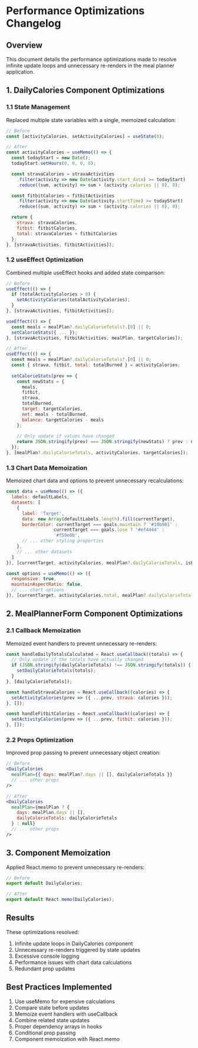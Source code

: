 # Performance Optimizations Changelog

## Overview
This document details the performance optimizations made to resolve infinite update loops and unnecessary re-renders in the meal planner application.

## 1. DailyCalories Component Optimizations

### 1.1 State Management
Replaced multiple state variables with a single, memoized calculation:

```jsx
// Before
const [activityCalories, setActivityCalories] = useState(0);

// After
const activityCalories = useMemo(() => {
  const todayStart = new Date();
  todayStart.setHours(0, 0, 0, 0);

  const stravaCalories = stravaActivities
    .filter(activity => new Date(activity.start_date) >= todayStart)
    .reduce((sum, activity) => sum + (activity.calories || 0), 0);

  const fitbitCalories = fitbitActivities
    .filter(activity => new Date(activity.startTime) >= todayStart)
    .reduce((sum, activity) => sum + (activity.calories || 0), 0);

  return {
    strava: stravaCalories,
    fitbit: fitbitCalories,
    total: stravaCalories + fitbitCalories
  };
}, [stravaActivities, fitbitActivities]);
```

### 1.2 useEffect Optimization
Combined multiple useEffect hooks and added state comparison:

```jsx
// Before
useEffect(() => {
  if (totalActivityCalories > 0) {
    setActivityCalories(totalActivityCalories);
  }
}, [stravaActivities, fitbitActivities]);

useEffect(() => {
  const meals = mealPlan?.dailyCalorieTotals?.[0] || 0;
  setCalorieStats({ ... });
}, [stravaActivities, fitbitActivities, mealPlan, targetCalories]);

// After
useEffect(() => {
  const meals = mealPlan?.dailyCalorieTotals?.[0] || 0;
  const { strava, fitbit, total: totalBurned } = activityCalories;
  
  setCalorieStats(prev => {
    const newStats = {
      meals,
      fitbit,
      strava,
      totalBurned,
      target: targetCalories,
      net: meals - totalBurned,
      balance: targetCalories - meals
    };
    
    // Only update if values have changed
    return JSON.stringify(prev) === JSON.stringify(newStats) ? prev : newStats;
  });
}, [mealPlan?.dailyCalorieTotals, activityCalories, targetCalories]);
```

### 1.3 Chart Data Memoization
Memoized chart data and options to prevent unnecessary recalculations:

```jsx
const data = useMemo(() => ({
  labels: defaultLabels,
  datasets: [
    {
      label: 'Target',
      data: new Array(defaultLabels.length).fill(currentTarget),
      borderColor: currentTarget === goals.maintain ? '#10b981' : 
                  currentTarget === goals.lose ? '#ef4444' : 
                  '#f59e0b',
      // ... other styling properties
    },
    // ... other datasets
  ]
}), [currentTarget, activityCalories, mealPlan?.dailyCalorieTotals, isFormMode]);

const options = useMemo(() => ({
  responsive: true,
  maintainAspectRatio: false,
  // ... chart options
}), [currentTarget, activityCalories.total, mealPlan?.dailyCalorieTotals]);
```

## 2. MealPlannerForm Component Optimizations

### 2.1 Callback Memoization
Memoized event handlers to prevent unnecessary re-renders:

```jsx
const handleDailyTotalsCalculated = React.useCallback((totals) => {
  // Only update if the totals have actually changed
  if (JSON.stringify(dailyCalorieTotals) !== JSON.stringify(totals)) {
    setDailyCalorieTotals(totals);
  }
}, [dailyCalorieTotals]);

const handleStravaCalories = React.useCallback((calories) => {
  setActivityCalories(prev => ({ ...prev, strava: calories }));
}, []);

const handleFitbitCalories = React.useCallback((calories) => {
  setActivityCalories(prev => ({ ...prev, fitbit: calories }));
}, []);
```

### 2.2 Props Optimization
Improved prop passing to prevent unnecessary object creation:

```jsx
// Before
<DailyCalories 
  mealPlan={{ days: mealPlan?.days || [], dailyCalorieTotals }}
  // ... other props
/>

// After
<DailyCalories 
  mealPlan={mealPlan ? {
    days: mealPlan.days || [],
    dailyCalorieTotals: dailyCalorieTotals
  } : null}
  // ... other props
/>
```

## 3. Component Memoization
Applied React.memo to prevent unnecessary re-renders:

```jsx
// Before
export default DailyCalories;

// After
export default React.memo(DailyCalories);
```

## Results
These optimizations resolved:
1. Infinite update loops in DailyCalories component
2. Unnecessary re-renders triggered by state updates
3. Excessive console logging
4. Performance issues with chart data calculations
5. Redundant prop updates

## Best Practices Implemented
1. Use useMemo for expensive calculations
2. Compare state before updates
3. Memoize event handlers with useCallback
4. Combine related state updates
5. Proper dependency arrays in hooks
6. Conditional prop passing
7. Component memoization with React.memo 